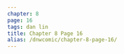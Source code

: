 ```yaml
---
chapter: 8
page: 16
tags: dan lin
title: Chapter 8 Page 16
alias: /dnwcomic/chapter-8-page-16/
---
```

